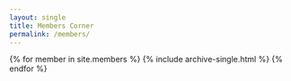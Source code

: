 ```yaml
---
layout: single
title: Members Corner
permalink: /members/
---
```


{% for member in site.members %}
  {% include archive-single.html %}
{% endfor %}